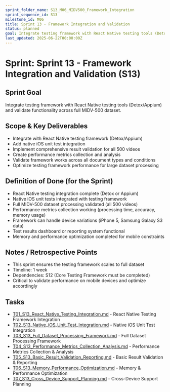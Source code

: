 ```yaml
---
sprint_folder_name: S13_M06_MIDV500_Framework_Integration
sprint_sequence_id: S13
milestone_id: M06
title: Sprint 13 - Framework Integration and Validation
status: planned
goal: Integrate testing framework with React Native testing tools (Detox/Appium) and validate functionality across full MIDV-500 dataset.
last_updated: 2025-06-22T00:00:00Z
---
```


# Sprint: Sprint 13 - Framework Integration and Validation (S13)

## Sprint Goal
Integrate testing framework with React Native testing tools (Detox/Appium) and validate functionality across full MIDV-500 dataset.

## Scope & Key Deliverables
- Integrate with React Native testing framework (Detox/Appium)
- Add native iOS unit test integration
- Implement comprehensive result validation for all 500 videos
- Create performance metrics collection and analysis
- Validate framework works across all document types and conditions
- Optimize testing framework performance for large dataset processing

## Definition of Done (for the Sprint)
- React Native testing integration complete (Detox or Appium)
- Native iOS unit tests integrated with testing framework
- Full MIDV-500 dataset processing validated (all 500 videos)
- Performance metrics collection working (processing time, accuracy, memory usage)
- Framework can handle device variations (iPhone 5, Samsung Galaxy S3 data)
- Test results dashboard or reporting system functional
- Memory and performance optimization completed for mobile constraints

## Notes / Retrospective Points
- This sprint ensures the testing framework scales to full dataset
- Timeline: 1 week
- Dependencies: S12 (Core Testing Framework must be completed)
- Critical to validate performance on mobile devices and optimize accordingly

## Tasks
- [T01_S13_React_Native_Testing_Integration.md](T01_S13_React_Native_Testing_Integration.md) - React Native Testing Framework Integration
- [T02_S13_Native_iOS_Unit_Test_Integration.md](T02_S13_Native_iOS_Unit_Test_Integration.md) - Native iOS Unit Test Integration
- [T03_S13_Full_Dataset_Processing_Framework.md](T03_S13_Full_Dataset_Processing_Framework.md) - Full Dataset Processing Framework
- [T04_S13_Performance_Metrics_Collection_Analysis.md](T04_S13_Performance_Metrics_Collection_Analysis.md) - Performance Metrics Collection & Analysis
- [T05_S13_Basic_Result_Validation_Reporting.md](T05_S13_Basic_Result_Validation_Reporting.md) - Basic Result Validation & Reporting
- [T06_S13_Memory_Performance_Optimization.md](T06_S13_Memory_Performance_Optimization.md) - Memory & Performance Optimization
- [T07_S13_Cross_Device_Support_Planning.md](T07_S13_Cross_Device_Support_Planning.md) - Cross-Device Support Planning